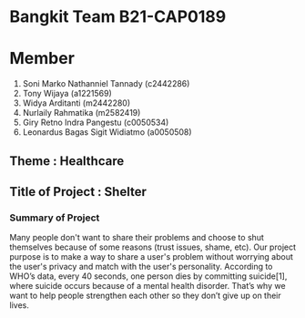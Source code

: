 # Bangkit Team B21-CAP0189

# Member
1. Soni Marko Nathanniel Tannady	  (c2442286)
2. Tony Wijaya 				              (a1221569)
3. Widya Arditanti 			            (m2442280)
4. Nurlaily Rahmatika 			        (m2582419)
5. Giry Retno Indra Pangestu 		    (c0050534)
6. Leonardus Bagas Sigit Widiatmo 	(a0050508)

## Theme : Healthcare
## Title of Project : Shelter

### Summary of Project
Many people don't want to share their problems and choose to shut themselves because of some reasons (trust issues, shame, etc). Our project  purpose is to make a way to share a user's problem without worrying about the user's privacy and match with the user's personality. According to WHO’s data, every 40 seconds, one person dies by committing suicide[1],  where suicide occurs because of a mental health disorder. That’s why we want to help people strengthen each other so they don’t give up on their lives.
